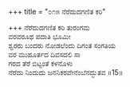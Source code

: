 +++
title = "೦೧೫ ನೆರೆದುದಗಣಿತ ಕರಿ"

+++
ನೆರೆದುದಗಣಿತ ಕರಿ ತುರಂಗಮ  
ವರವರೂಥ ಪದಾತಿ ಭೂಮೀ  
ಶ್ವರರು ಬಂದರು ನೋಡಲೆಂದು ದಿಗಂತ ಸಂಗತಿಯ   
ವರ ಮುಹೂರ್ತದ ದಿವಸದಲಿ ಸಾ  
ಗರದ ತೆರೆ ಬಿಟ್ಟಂತೆ ಕಳನೊಳು  
ನೆರೆದು ನಿಂದುದು ಜನನಿಕರವೇನೆಂಬೆನದ್ಭುತವ     ॥15॥